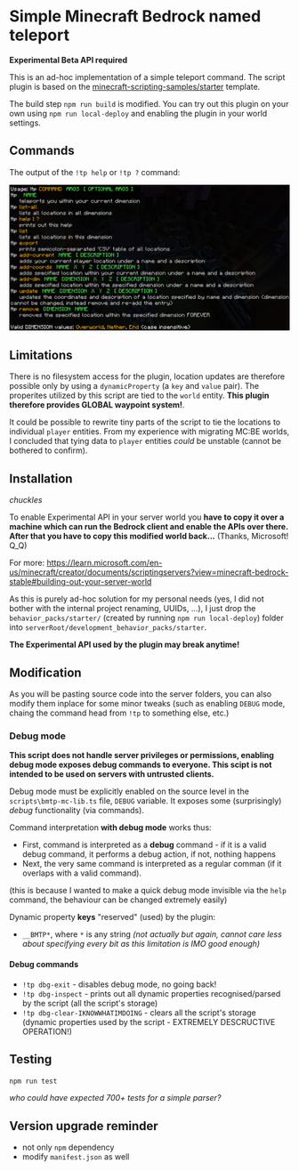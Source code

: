# Simple Minecraft Bedrock named teleport

**Experimental Beta API required**

This is an ad-hoc implementation of a simple teleport command. The script 
plugin is based on the [minecraft-scripting-samples/starter](https://github.com/microsoft/minecraft-scripting-samples/tree/main/ts-starter) template.

The build step `npm run build` is modified. You can try out this plugin on your
own using `npm run local-deploy` and enabling the plugin in your world settings.

## Commands

The output of the `!tp help` or `!tp ?` command:

![help](help-string.png)

## Limitations

There is no filesystem access for the plugin, location updates are therefore possible only
by using a `dynamicProperty` (a `key` and `value` pair). The properites utilized by this script
are tied to the `world` entity. **This plugin therefore provides GLOBAL waypoint system!**.

It could be possible to rewrite tiny parts of the script to tie the locations to individual 
`player` entities. From my experience with migrating MC:BE worlds, I concluded that tying
data to `player` entities *could* be unstable (cannot be bothered to confirm).

## Installation

*chuckles*

To enable Experimental API in your server world you **have to copy it over a machine which can run the Bedrock client and enable the APIs over there. After that you have to copy this modified world back...** (Thanks, Microsoft! Q_Q) 

For more: 
https://learn.microsoft.com/en-us/minecraft/creator/documents/scriptingservers?view=minecraft-bedrock-stable#building-out-your-server-world

As this is purely ad-hoc solution for my personal needs (yes, I did not bother with the internal project renaming, UUIDs, ...), 
I just drop the `behavior_packs/starter/` (created by running `npm run local-deploy`) folder into `serverRoot/development_behavior_packs/starter`.

**The Experimental API used by the plugin may break anytime!**

## Modification

As you will be pasting source code into the server folders, you can also modify 
them inplace for some minor tweaks (such as enabling `DEBUG` mode, chaing the command head from `!tp` to something else, etc.)

### Debug mode

**This script does not handle server privileges or permissions, enabling debug mode exposes debug commands to everyone. This scipt is not intended to be used on servers with untrusted clients.**

Debug mode must be explicitly enabled on the source level in the `scripts\bmtp-mc-lib.ts` file, `DEBUG` variable. It exposes some (surprisingly) *debug* functionality (via commands).

Command interpretation **with debug mode** works thus:
* First, command is interpreted as a **debug** command - if it is a valid debug command, it performs a debug action, if not, nothing happens 
* Next, the very same command is interpreted as a regular comman (if it overlaps with a valid command). 

(this is because I wanted to make a quick debug mode invisible via the `help` command, 
the behaviour can be changed extremely easily)

Dynamic property **keys** "reserved" (used) by the plugin: 
* `__BMTP*`, where `*` is any string *(not actually but again, cannot care less about specifying every bit as this limitation is IMO good enough)*

#### Debug commands

* `!tp dbg-exit` - disables debug mode, no going back!
* `!tp dbg-inspect` - prints out all dynamic properties recognised/parsed by the script (all the script's storage)
* `!tp dbg-clear-IKNOWWHATIMDOING` - clears all the script's storage (dynamic properties used by the script - EXTREMELY DESCRUCTIVE OPERATION!)

## Testing

`npm run test`

*who could have expected 700+ tests for a simple parser?*

## Version upgrade reminder

* not only `npm` dependency
* modify `manifest.json` as well
